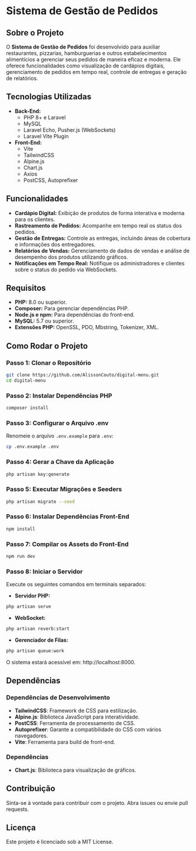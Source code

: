 # Sistema de Gestão de Pedidos

## Sobre o Projeto
O **Sistema de Gestão de Pedidos** foi desenvolvido para auxiliar restaurantes, pizzarias, hamburguerias e outros estabelecimentos alimentícios a gerenciar seus pedidos de maneira eficaz e moderna. Ele oferece funcionalidades como visualização de cardápios digitais, gerenciamento de pedidos em tempo real, controle de entregas e geração de relatórios.

## Tecnologias Utilizadas
- **Back-End:**
  - PHP 8+ e Laravel
  - MySQL
  - Laravel Echo, Pusher.js (WebSockets)
  - Laravel Vite Plugin
- **Front-End:**
  - Vite
  - TailwindCSS
  - Alpine.js
  - Chart.js
  - Axios
  - PostCSS, Autoprefixer

## Funcionalidades
- **Cardápio Digital:** Exibição de produtos de forma interativa e moderna para os clientes.
- **Rastreamento de Pedidos:** Acompanhe em tempo real os status dos pedidos.
- **Gestão de Entregas:** Controle as entregas, incluindo áreas de cobertura e informações dos entregadores.
- **Relatórios de Vendas:** Gerenciamento de dados de vendas e análise de desempenho dos produtos utilizando gráficos.
- **Notificações em Tempo Real:** Notifique os administradores e clientes sobre o status do pedido via WebSockets.

## Requisitos
- **PHP:** 8.0 ou superior.
- **Composer:** Para gerenciar dependências PHP.
- **Node.js e npm:** Para dependências do front-end.
- **MySQL:** 5.7 ou superior.
- **Extensões PHP:** OpenSSL, PDO, Mbstring, Tokenizer, XML.

## Como Rodar o Projeto

### Passo 1: Clonar o Repositório
```bash
git clone https://github.com/AlissonCouto/digital-menu.git
cd digital-menu
```

### Passo 2: Instalar Dependências PHP
```bash
composer install
```

### Passo 3: Configurar o Arquivo .env
Renomeie o arquivo `.env.example` para `.env`:

```bash
cp .env.example .env
```

### Passo 4: Gerar a Chave da Aplicação
```bash
php artisan key:generate
```

### Passo 5: Executar Migrações e Seeders
```bash
php artisan migrate --seed
```

### Passo 6: Instalar Dependências Front-End
```bash
npm install
```

### Passo 7: Compilar os Assets do Front-End
```bash
npm run dev
```

### Passo 8: Iniciar o Servidor
Execute os seguintes comandos em terminais separados:

- **Servidor PHP:**
```bash
php artisan serve
```


- **WebSocket:**
```bash
php artisan reverb:start
```

- **Gerenciador de Filas:**
```bash
php artisan queue:work
```

O sistema estará acessível em: http://localhost:8000.

## Dependências

### Dependências de Desenvolvimento
- **TailwindCSS**: Framework de CSS para estilização.
- **Alpine.js**: Biblioteca JavaScript para interatividade.
- **PostCSS**: Ferramenta de processamento de CSS.
- **Autoprefixer**: Garante a compatibilidade do CSS com vários navegadores.
- **Vite**: Ferramenta para build de front-end.

### Dependências
- **Chart.js**: Biblioteca para visualização de gráficos.

## Contribuição
Sinta-se à vontade para contribuir com o projeto. Abra issues ou envie pull requests.

## Licença
Este projeto é licenciado sob a MIT License.
